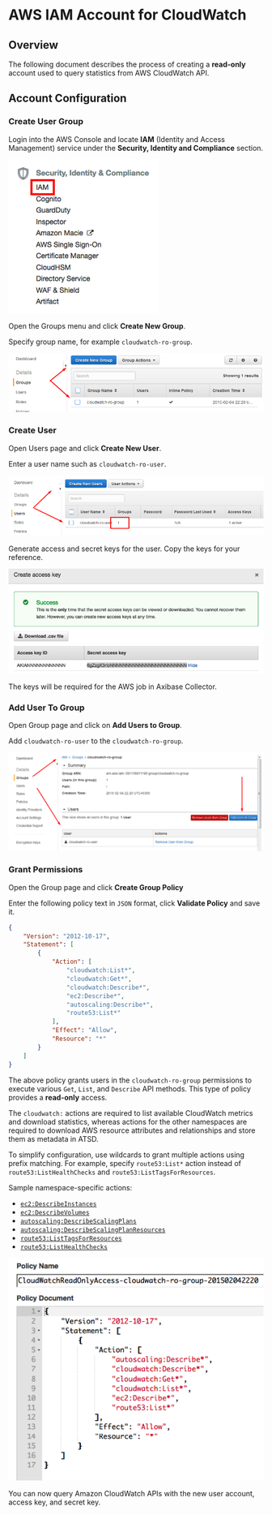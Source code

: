# AWS IAM Account for CloudWatch

## Overview

The following document describes the process of creating a **read-only** account used to query statistics from AWS CloudWatch API.

## Account Configuration

### Create User Group

Login into the AWS Console and locate **IAM** (Identity and Access Management) service under the **Security, Identity and Compliance** section.

![](images/aws-console.png)

Open the Groups menu and click **Create New Group**.

Specify group name, for example `cloudwatch-ro-group`.

![](images/aws-acl-2.png)

### Create User

Open Users page and click **Create New User**.

Enter a user name such as `cloudwatch-ro-user`.

![](images/aws-acl-3.png)

Generate access and secret keys for the user. Copy the keys for your reference.

![](images/aws-access-key.png)

The keys will be required for the AWS job in Axibase Collector.

### Add User To Group

Open Group page and click on **Add Users to Group**.

Add `cloudwatch-ro-user` to the `cloudwatch-ro-group`.

![](images/aws-acl-4.png)

### Grant Permissions

Open the Group page and click **Create Group Policy**

Enter the following policy text in `JSON` format, click **Validate Policy** and save it.

```json
{
    "Version": "2012-10-17",
    "Statement": [
        {
            "Action": [
                "cloudwatch:List*",
                "cloudwatch:Get*",
                "cloudwatch:Describe*",
                "ec2:Describe*",
                "autoscaling:Describe*",
                "route53:List*"
            ],
            "Effect": "Allow",
            "Resource": "*"
        }
    ]
}
```

The above policy grants users in the `cloudwatch-ro-group` permissions to execute various `Get`, `List`, and `Describe` API methods. This type of policy provides a **read-only** access.

The `cloudwatch:` actions are required to list available CloudWatch metrics and download statistics, whereas actions for the other namespaces are required to download AWS resource attributes and relationships and store them as metadata in ATSD.

To simplify configuration, use wildcards to grant multiple actions using prefix matching. For example, specify `route53:List*` action instead of `route53:ListHealthChecks` and `route53:ListTagsForResources`.

Sample namespace-specific actions:

* [`ec2:DescribeInstances`](https://docs.aws.amazon.com/AWSEC2/latest/APIReference/API_DescribeInstances.html)
* [`ec2:DescribeVolumes`](https://docs.aws.amazon.com/AWSEC2/latest/APIReference/API_DescribeVolumes.html)
* [`autoscaling:DescribeScalingPlans`](https://docs.aws.amazon.com/autoscaling/plans/APIReference/API_DescribeScalingPlans.html)
* [`autoscaling:DescribeScalingPlanResources`](https://docs.aws.amazon.com/autoscaling/plans/APIReference/API_DescribeScalingPlanResources.html)
* [`route53:ListTagsForResources`](https://docs.aws.amazon.com/Route53/latest/APIReference/API_ListTagsForResources.html)
* [`route53:ListHealthChecks`](https://docs.aws.amazon.com/Route53/latest/APIReference/API_ListHealthChecks.html)

![](images/aws-policy.png)

You can now query Amazon CloudWatch APIs with the new user account, access key, and secret key.
